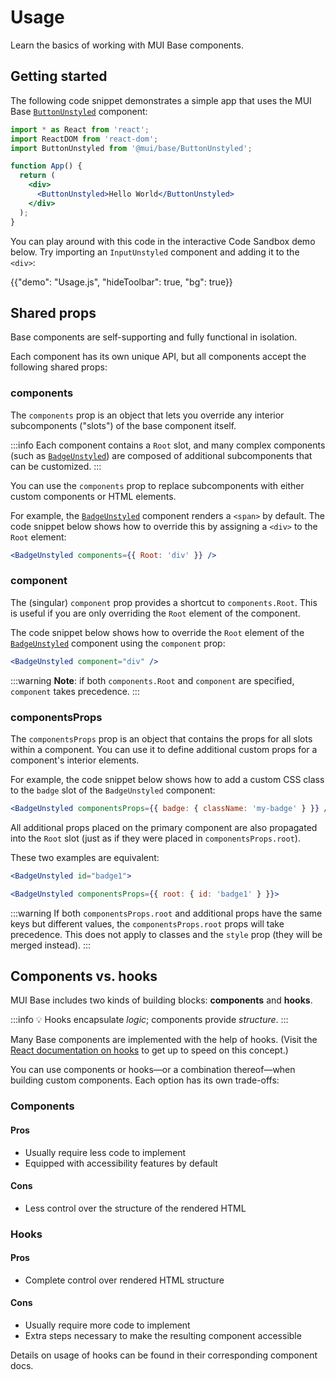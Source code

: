 # Usage

<p class="description">Learn the basics of working with MUI Base components.</p>

## Getting started

The following code snippet demonstrates a simple app that uses the MUI Base [`ButtonUnstyled`](/base/react-button/) component:

```jsx
import * as React from 'react';
import ReactDOM from 'react-dom';
import ButtonUnstyled from '@mui/base/ButtonUnstyled';

function App() {
  return (
    <div>
      <ButtonUnstyled>Hello World</ButtonUnstyled>
    </div>
  );
}
```

You can play around with this code in the interactive Code Sandbox demo below.
Try importing an `InputUnstyled` component and adding it to the `<div>`:

{{"demo": "Usage.js", "hideToolbar": true, "bg": true}}

## Shared props

Base components are self-supporting and fully functional in isolation.

Each component has its own unique API, but all components accept the following shared props:

### components

The `components` prop is an object that lets you override any interior subcomponents ("slots") of the base component itself.

:::info
Each component contains a `Root` slot, and many complex components (such as [`BadgeUnstyled`](/base/react-badge/)) are composed of additional subcomponents that can be customized.
:::

You can use the `components` prop to replace subcomponents with either custom components or HTML elements.

For example, the [`BadgeUnstyled`](/base/react-badge/) component renders a `<span>` by default.
The code snippet below shows how to override this by assigning a `<div>` to the `Root` element:

```jsx
<BadgeUnstyled components={{ Root: 'div' }} />
```

### component

The (singular) `component` prop provides a shortcut to `components.Root`.
This is useful if you are only overriding the `Root` element of the component.

The code snippet below shows how to override the `Root` element of the [`BadgeUnstyled`](/base/react-badge/) component using the `component` prop:

```jsx
<BadgeUnstyled component="div" />
```

:::warning
**Note**: if both `components.Root` and `component` are specified, `component` takes precedence.
:::

### componentsProps

The `componentsProps` prop is an object that contains the props for all slots within a component.
You can use it to define additional custom props for a component's interior elements.

For example, the code snippet below shows how to add a custom CSS class to the `badge` slot of the `BadgeUnstyled` component:

```jsx
<BadgeUnstyled componentsProps={{ badge: { className: 'my-badge' } }} />
```

All additional props placed on the primary component are also propagated into the `Root` slot (just as if they were placed in `componentsProps.root`).

These two examples are equivalent:

```jsx
<BadgeUnstyled id="badge1">
```

```jsx
<BadgeUnstyled componentsProps={{ root: { id: 'badge1' } }}>
```

:::warning
If both `componentsProps.root` and additional props have the same keys but different values, the `componentsProps.root` props will take precedence. This does not apply to classes and the `style` prop (they will be merged instead).
:::

## Components vs. hooks

MUI Base includes two kinds of building blocks: **components** and **hooks**.

:::info
💡 Hooks encapsulate _logic_; components provide _structure_.
:::

Many Base components are implemented with the help of hooks.
(Visit the [React documentation on hooks](https://reactjs.org/docs/hooks-intro.html) to get up to speed on this concept.)

You can use components or hooks—or a combination thereof—when building custom components.
Each option has its own trade-offs:

### Components

#### Pros

- Usually require less code to implement
- Equipped with accessibility features by default

#### Cons

- Less control over the structure of the rendered HTML

### Hooks

#### Pros

- Complete control over rendered HTML structure

#### Cons

- Usually require more code to implement
- Extra steps necessary to make the resulting component accessible

Details on usage of hooks can be found in their corresponding component docs.
